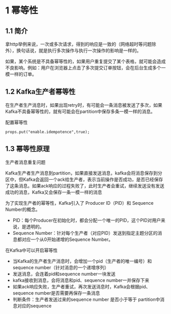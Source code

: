 # 1 幂等性

## 1.1 简介
拿http举例来说，一次或多次请求，得到的响应是一致的（网络超时等问题除外），换句话说，就是执行多次操作与执行一次操作的影响是一样的。

如果，某个系统是不具备幂等性的，如果用户重复提交了某个表格，就可能会造成不良影响。例如：用户在浏览器上点击了多次提交订单按钮，会在后台生成多个一模一样的订单。

## 1.2 Kafka生产者幂等性
在生产者生产消息时，如果出现retry时，有可能会一条消息被发送了多次，如果Kafka不具备幂等性的，就有可能会在partition中保存多条一模一样的消息。

配置幂等性
``` 
props.put("enable.idempotence",true);
```

## 1.3 幂等性原理
生产者消息重复问题

Kafka生产者生产消息到partition，如果直接发送消息，kafka会将消息保存到分区中，但Kafka会返回一个ack给生产者，表示当前操作是否成功，是否已经保存了这条消息。如果ack响应的过程失败了，此时生产者会重试，继续发送没有发送成功的消息，Kafka又会保存一条一模一样的消息

为了实现生产者的幂等性，Kafka引入了 Producer ID（PID）和 Sequence Number的概念。
- PID：每个Producer在初始化时，都会分配一个唯一的PID，这个PID对用户来说，是透明的。
- Sequence Number：针对每个生产者（对应PID）发送到指定主题分区的消息都对应一个从0开始递增的Sequence Number。

在Kafka中可以开启幂等性
- 当Kafka的生产者生产消息时，会增加一个pid（生产者的唯一编号）和sequence number（针对消息的一个递增序列）
- 发送消息，会连着pid和sequence number一块发送
- kafka接收到消息，会将消息和pid、sequence number一并保存下来
- 如果ack响应失败，生产者重试，再次发送消息时，Kafka会根据pid、sequence number是否需要再保存一条消息
- 判断条件：生产者发送过来的sequence number 是否小于等于 partition中消息对应的sequence

